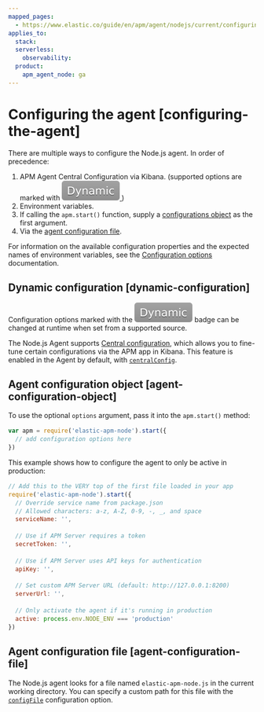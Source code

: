 ```yaml
---
mapped_pages:
  - https://www.elastic.co/guide/en/apm/agent/nodejs/current/configuring-the-agent.html
applies_to:
  stack:
  serverless:
    observability:
  product:
    apm_agent_node: ga
---
```


# Configuring the agent [configuring-the-agent]

There are multiple ways to configure the Node.js agent. In order of precedence:

1. APM Agent Central Configuration via Kibana. (supported options are marked with [![dynamic config](images/dynamic-config.svg "") ](#dynamic-configuration))
2. Environment variables.
3. If calling the `apm.start()` function, supply a [configurations object](#agent-configuration-object) as the first argument.
4. Via the [agent configuration file](#agent-configuration-file).

For information on the available configuration properties and the expected names of environment variables, see the [Configuration options](/reference/configuration.md) documentation.


## Dynamic configuration [dynamic-configuration]

Configuration options marked with the ![dynamic config](images/dynamic-config.svg "") badge can be changed at runtime when set from a supported source.

The Node.js Agent supports [Central configuration](docs-content://solutions/observability/apm/apm-agent-central-configuration.md), which allows you to fine-tune certain configurations via the APM app in Kibana. This feature is enabled in the Agent by default, with [`centralConfig`](/reference/configuration.md#central-config).


## Agent configuration object [agent-configuration-object]

To use the optional `options` argument, pass it into the `apm.start()` method:

```js
var apm = require('elastic-apm-node').start({
  // add configuration options here
})
```

This example shows how to configure the agent to only be active in production:

```js
// Add this to the VERY top of the first file loaded in your app
require('elastic-apm-node').start({
  // Override service name from package.json
  // Allowed characters: a-z, A-Z, 0-9, -, _, and space
  serviceName: '',

  // Use if APM Server requires a token
  secretToken: '',

  // Use if APM Server uses API keys for authentication
  apiKey: '',

  // Set custom APM Server URL (default: http://127.0.0.1:8200)
  serverUrl: '',

  // Only activate the agent if it's running in production
  active: process.env.NODE_ENV === 'production'
})
```


## Agent configuration file [agent-configuration-file]

The Node.js agent looks for a file named `elastic-apm-node.js` in the current working directory. You can specify a custom path for this file with the [`configFile`](/reference/configuration.md#config-file) configuration option.

